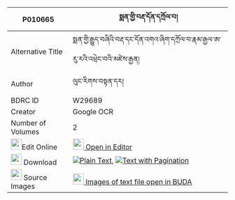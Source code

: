 |P010665|སྨན་གྱི་བརྡ་དོན་དཀྲོལ་བ། 
| --- | --- 
|Alternative Title |སྨན་གྱི་རྒྱུད་བཞིའི་བརྡ་དང་དོན་འགའ་ཞིག་དཀྲོལ་བ་རྣམ་རྒྱལ་ཨ་རུ་རའི་འཕྲེང་བའི་མཛེས་རྒྱན།
|Author| ལུང་རིགས་བསྟན་དར།
|BDRC ID | W29689
|Creator | Google OCR
|Number of Volumes| 2
|<img width="25" src="https://img.icons8.com/color/25/000000/edit-property.png">Edit Online| [<img width="25" src="https://avatars.githubusercontent.com/u/45091458?s=200&v=4"> Open in Editor](http://editor.openpecha.org/P010665)
|<img width="25" src="https://img.icons8.com/fluent/48/000000/download-2.png"/>  Download | [![](https://img.icons8.com/color/20/000000/txt.png)Plain Text](https://github.com/Openpecha/P010665/releases/download/v1/men_gyi_dadon_trolwa_plain_P010665.zip), [![](https://img.icons8.com/color/20/000000/txt.png)Text with Pagination](https://github.com/Openpecha/P010665/releases/download/v1/men_gyi_dadon_trolwa_pages_P010665.zip)
|<img width="25" src="https://img.icons8.com/plasticine/100/000000/pictures-folder.png"/>  Source Images | [<img width="25" src="https://library.bdrc.io/icons/BUDA-small.svg"> Images of text file open in BUDA](https://library.bdrc.io/show/bdr:W29689)